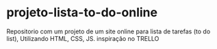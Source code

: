 # projeto-lista-to-do-online
Repositorio  com um projeto de um site online para lista de tarefas (to do list), Utilizando  HTML, CSS, JS. inspiração no TRELLO
